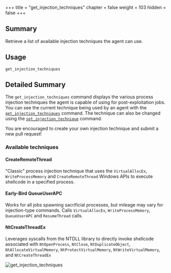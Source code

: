 +++
title = "get_injection_techniques"
chapter = false
weight = 103
hidden = false
+++

## Summary
Retrieve a list of available injection techniques the agent can use.

## Usage
```
get_injection_techniques
```

## Detailed Summary
The `get_injection_techniques` command displays the various process injection techniques the agent is capable of using for post-exploitation jobs. You can see the current technique being used by an agent with the [`get_injection_techniques`](/agents/mapples/commands/get_injection_techniques/) command. The technique can also be changed using the [`set_injection_technique`](/agents/mapples/commands/set_injection_technique/) command.

You are encouraged to create your own injection technique and submit a new pull request!

### Available techniques

#### CreateRemoteThread
"Classic" process injection technique that uses the `VirtualAllocEx`, `WriteProcessMemory` and `CreateRemoteThread` Windows APIs to execute shellcode in a specified process.

#### Early-Bird QueueUserAPC
Works for all jobs spawning sacrificial processes, but mileage may vary for injection-type commands. Calls `VirtualAllocEx`, `WriteProcessMemory`, `QueueUserAPC` and `ResumeThread` calls.

#### NtCreateThreadEx
Leverages syscalls from the NTDLL library to directly invoke shellcode associated with `NtOpenProcess`, `NtClose`, `NtDuplicateObject`, `NtAllocateVirtualMemory`, `NtProtectVirtualMemory`, `NtWriteVirtualMemory`, and `NtCreateThreadEx`


![get_injection_techniques](../images/get_injection_techniques.png)